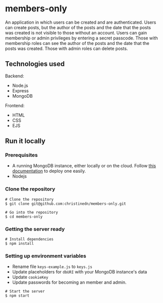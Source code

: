 # members-only
An application in which users can be created and are authenticated. Users can create posts, but the author of the posts and the date that the posts was created is not visible to those without an account. Users can gain membership or admin privileges by entering a secret passcode. Those with membership roles can see the author of the posts and the date that the posts was created. Those with admin roles can delete posts.  


## Technologies used
Backend:
- Node.js
- Express
- MongoDB

Frontend:
- HTML
- CSS
- EJS


## Run it locally
### Prerequisites
- A running MongoDB instance, either locally or on the cloud. Follow [this documentation](https://www.mongodb.com/docs/atlas/getting-started/) to deploy one easily.
- Nodejs

### Clone the repository
```
# Clone the repository
$ git clone git@github.com:christinedn/members-only.git

# Go into the repository
$ cd members-only
```

### Getting the server ready

```
# Install dependencies
$ npm install
```

### Setting up environment variables
- Rename file `keys-example.js` to `keys.js`
- Update placeholders for `dbURI` with your MongoDB instance's data
- Update `cookieKey`
- Update passwords for becoming an member and admin.

```
# Start the server
$ npm start
```


